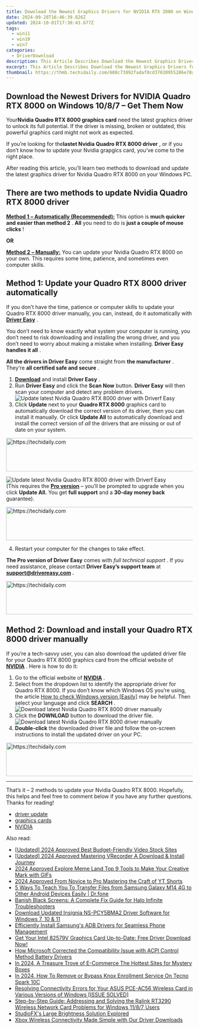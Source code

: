 ```yaml
---
title: Download the Newest Graphics Drivers for NVIDIA RTX 2080 on Windows 11/7/8
date: 2024-09-28T16:46:39.826Z
updated: 2024-10-01T17:30:43.677Z
tags:
  - win11
  - win10
  - win7
categories:
  - DriverDownload
description: This Article Describes Download the Newest Graphics Drivers for NVIDIA RTX 2080 on Windows 11/7/8
excerpt: This Article Describes Download the Newest Graphics Drivers for NVIDIA RTX 2080 on Windows 11/7/8
thumbnail: https://thmb.techidaily.com/680c73892fadaf0cd37020955286e78a6c2698cf86437727fe7a9aa1c7291d00.jpg
---
```


## Download the Newest Drivers for NVIDIA Quadro RTX 8000 on Windows 10/8/7 – Get Them Now

Your**Nvidia Quadro RTX 8000 graphics card** need the latest graphics driver to unlock its full potential. If the driver is missing, broken or outdated, this powerful graphics card might not work as expected.

 If you’re looking for the**lastet Nvidia Quadro RTX 8000 driver** , or if you don’t know how to update your Nvidia grapgics card, you’ve come to the right place.

 After reading this article, you’ll learn two methods to download and update the latest graphics driver for Nvidia Quadro RTX 8000 on your Windows PC.

## There are two methods to update Nvidia Quadro RTX 8000 driver

[**Method 1** **– Automatically (Recommended):**](https://www.drivereasy.com/knowledge/latest-nvidia-quadro-rtx-8000-driver-download-for-win-10-8-7/#h-method-1-update-your-quadro-rtx-8000-driver-automatically) This option is **much quicker and easier than method 2** . **All** you need to do is **just a couple of mouse clicks** !

**OR**

[**Method 2** **– Manually:**](https://tools.techidaily.com/drivereasy/download/) You can update your Nvidia Quadro RTX 8000 on your own. This requires some time, patience, and sometimes even computer skills.

## Method 1: Update your Quadro RTX 8000 driver automatically

 If you don’t have the time, patience or computer skills to update your Quadro RTX 8000 driver manually, you can, instead, do it automatically with **[Driver Easy](https://tools.techidaily.com/drivereasy/download/)**  .

 You don’t need to know exactly what system your computer is running, you don’t need to risk downloading and installing the wrong driver, and you don’t need to worry about making a mistake when installing. **Driver Easy handles it all** .

**All the drivers in Driver Easy** come straight from **the manufacturer** . They‘re **all certified safe and secure** .

1. **[Download](https://tools.techidaily.com/drivereasy/download/)**  and install **Driver Easy** .
2. Run **Driver Easy** and click the **Scan Now** button. **Driver Easy** will then scan your computer and detect any problem drivers.  
![Update latest Nvidia Quadro RTX 8000 driver with Driverf Easy](https://images.drivereasy.com/wp-content/uploads/2021/04/Update-latest-Nvidia-Quadro-RTX-8000-driver-with-Driverf-Easy.jpg)
3. Click **Update** next to your **Quadro RTX 8000** graphics card to automatically download the correct version of its driver, then you can install it manually. Or click **Update All** to automatically download and install the correct version of _all_ the drivers that are missing or out of date on your system.  

<!-- affiliate ads begin -->
<a href="https://appsumo.8odi.net/c/5597632/2037355/7443" target="_top" id="2037355">
  <img src="//a.impactradius-go.com/display-ad/7443-2037355" border="0" alt="https://techidaily.com" width="728" height="90"/>
</a>
<img height="0" width="0" src="https://appsumo.8odi.net/i/5597632/2037355/7443" style="position:absolute;visibility:hidden;" border="0" />
<!-- affiliate ads end -->

![Update latest Nvidia Quadro RTX 8000 driver with Driverf Easy](https://images.drivereasy.com/wp-content/uploads/2021/04/Update-latest-Nvidia-Quadro-RTX-8000-driver-with-Driverf-Easy-1.jpg)  
 (This requires the **[Pro version](https://tools.techidaily.com/drivereasy/download/)**  – you’ll be prompted to upgrade when you click **Update All.**  You get **full support** and a **30-day money back** guarantee).

<!-- affiliate ads begin -->
<a href="https://appsumo.8odi.net/c/5597632/2082536/7443" target="_top" id="2082536">
  <img src="//a.impactradius-go.com/display-ad/7443-2082536" border="0" alt="https://techidaily.com" width="728" height="90"/>
</a>
<img height="0" width="0" src="https://appsumo.8odi.net/i/5597632/2082536/7443" style="position:absolute;visibility:hidden;" border="0" />
<!-- affiliate ads end -->

4. Restart your computer for the changes to take effect.

**The Pro version of Driver Easy** comes with _full technical support_ . If you need assistance, please contact **Driver Easy’s support team** at **[support@drivereasy.com](https://tools.techidaily.com/drivereasy/download/) .**

<!-- affiliate ads begin -->
<a href="https://imp.i357552.net/c/5597632/1006793/11832" target="_top" id="1006793">
  <img src="//a.impactradius-go.com/display-ad/11832-1006793" border="0" alt="https://techidaily.com" width="728" height="90"/>
</a>
<img height="0" width="0" src="https://imp.i357552.net/i/5597632/1006793/11832" style="position:absolute;visibility:hidden;" border="0" />
<!-- affiliate ads end -->

## Method 2: Download and install your Quadro RTX 8000 driver manually

 If you’re a tech-savvy user, you can also download the updated driver file for your Quadro RTX 8000 graphics card from the official website of **[NVIDIA](https://tools.techidaily.com/drivereasy/download/)**  . Here is how to do it:

1. Go to the official website of **[NVIDIA](https://tools.techidaily.com/drivereasy/download/)**  .
2. Select from the dropdown list to identify the appropriate driver for Quadro RTX 8000\. If you don’t know which Windows OS you’re using, the article [ How to check Windows version \[Easily\]](https://tools.techidaily.com/drivereasy/download/) may be helpful. Then select your language and click **SEARCH** .  
![Download latest Nvidia Quadro RTX 8000 driver manually](https://images.drivereasy.com/wp-content/uploads/2021/04/Download-latest-Nvidia-Quadro-RTX-8000-driver-manually.jpg)
3. Click the **DOWNLOAD** button to download the driver file.  
![Download latest Nvidia Quadro RTX 8000 driver manually](https://images.drivereasy.com/wp-content/uploads/2021/04/Download-latest-Nvidia-Quadro-RTX-8000-driver-manually-1.jpg)
4. **Double-click** the downloaded driver file and follow the on-screen instructions to install the updated driver on your PC.

<!-- affiliate ads begin -->
<a href="https://review-au.sjv.io/c/5597632/2135316/14409" target="_top" id="2135316">
  <img src="//a.impactradius-go.com/display-ad/14409-2135316" border="0" alt="https://techidaily.com" width="728" height="90"/>
</a>
<img height="0" width="0" src="https://review-au.sjv.io/i/5597632/2135316/14409" style="position:absolute;visibility:hidden;" border="0" />
<!-- affiliate ads end -->

---

 That’s it – 2 methods to update your Nvidia Quadro RTX 8000\. Hopefully, this helps and feel free to comment below if you have any further questions. Thanks for reading!

* [driver update](https://tools.techidaily.com/drivereasy/download/)
* [graphics cards](https://tools.techidaily.com/drivereasy/download/)
* [NVIDIA](https://tools.techidaily.com/drivereasy/download/)

<ins class="adsbygoogle"
     style="display:block"
     data-ad-format="autorelaxed"
     data-ad-client="ca-pub-7571918770474297"
     data-ad-slot="1223367746"></ins>

<ins class="adsbygoogle"
     style="display:block"
     data-ad-client="ca-pub-7571918770474297"
     data-ad-slot="8358498916"
     data-ad-format="auto"
     data-full-width-responsive="true"></ins>

<span class="atpl-alsoreadstyle">Also read:</span>
<div><ul>
<li><a href="https://youtube-zero.techidaily.com/ed-2024-approved-best-budget-friendly-video-stock-sites/"><u>[Updated] 2024 Approved Best Budget-Friendly Video Stock Sites</u></a></li>
<li><a href="https://screen-capture.techidaily.com/updated-2024-approved-mastering-vrecorder-a-download-and-install-journey/"><u>[Updated] 2024 Approved Mastering VRecorder A Download & Install Journey</u></a></li>
<li><a href="https://some-techniques.techidaily.com/2024-approved-explore-meme-land-top-9-tools-to-make-your-creative-mark-with-gifs/"><u>2024 Approved Explore Meme Land Top 9 Tools to Make Your Creative Mark with GIFs</u></a></li>
<li><a href="https://youtube-help.techidaily.com/2024-approved-from-novice-to-pro-mastering-the-craft-of-yt-shorts/"><u>2024 Approved From Novice to Pro Mastering the Craft of YT Shorts</u></a></li>
<li><a href="https://blog-min.techidaily.com/5-ways-to-teach-you-to-transfer-files-from-samsung-galaxy-m14-4g-to-other-android-devices-easily-drfone-by-drfone-transfer-from-android-transfer-from-android/"><u>5 Ways To Teach You To Transfer Files from Samsung Galaxy M14 4G to Other Android Devices Easily | Dr.fone</u></a></li>
<li><a href="https://program-issues.techidaily.com/banish-black-screens-a-complete-fix-guide-for-halo-infinite-troubleshooters/"><u>Banish Black Screens: A Complete Fix Guide for Halo Infinite Troubleshooters</u></a></li>
<li><a href="https://driver-download.techidaily.com/download-updated-insignia-ns-pcy5bma2-driver-software-for-windows-7-10-and-11/"><u>Download Updated Insignia NS-PCY5BMA2 Driver Software for Windows 7, 10 & 11</u></a></li>
<li><a href="https://driver-download.techidaily.com/efficiently-install-samsungs-adb-drivers-for-seamless-phone-management/"><u>Efficiently Install Samsung's ADB Drivers for Seamless Phone Management</u></a></li>
<li><a href="https://driver-download.techidaily.com/1722978294124-get-your-intel-82579v-graphics-card-up-to-date-free-driver-download-now/"><u>Get Your Intel 82579V Graphics Card Up-to-Date: Free Driver Download Now!</u></a></li>
<li><a href="https://driver-download.techidaily.com/how-microsoft-corrected-the-compatibility-issue-with-acpi-control-method-battery-drivers/"><u>How Microsoft Corrected the Compatibility Issue with ACPI Control Method Battery Drivers</u></a></li>
<li><a href="https://extra-information.techidaily.com/in-2024-a-treasure-trove-of-e-commerce-the-hottest-sites-for-mystery-boxes/"><u>In 2024, A Treasure Trove of E-Commerce The Hottest Sites for Mystery Boxes</u></a></li>
<li><a href="https://unlock-android.techidaily.com/in-2024-how-to-remove-or-bypass-knox-enrollment-service-on-tecno-spark-10c-by-drfone-android/"><u>In 2024, How To Remove or Bypass Knox Enrollment Service On Tecno Spark 10C</u></a></li>
<li><a href="https://driver-download.techidaily.com/resolving-connectivity-errors-for-your-asus-pce-ac56-wireless-card-in-various-versions-of-windows-issue-solved/"><u>Resolving Connectivity Errors for Your ASUS PCE-AC56 Wireless Card in Various Versions of Windows [ISSUE SOLVED]</u></a></li>
<li><a href="https://driver-download.techidaily.com/step-by-step-guide-addressing-and-solving-the-ralink-rt3290-wireless-network-card-problems-for-windows-1187-users/"><u>Step-by-Step Guide: Addressing and Solving the Ralink RT3290 Wireless Network Card Problems for Windows 11/8/7 Users</u></a></li>
<li><a href="https://buynow-marvelous.techidaily.com/studiofxs-large-brightness-solution-explored/"><u>StudioFX's Large Brightness Solution Explored</u></a></li>
<li><a href="https://driver-download.techidaily.com/xbox-wireless-connectivity-made-simple-with-our-driver-downloads/"><u>Xbox Wireless Connectivity Made Simple with Our Driver Downloads</u></a></li>
</ul></div>

